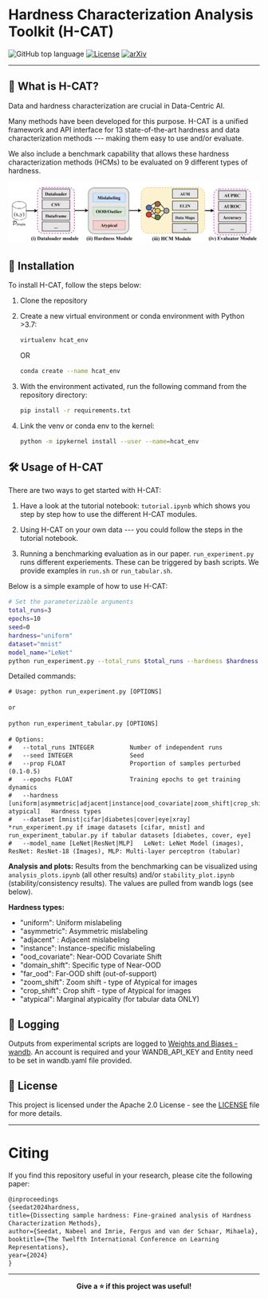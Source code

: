 # Hardness Characterization Analysis Toolkit (H-CAT)

![GitHub top language](https://img.shields.io/github/languages/top/seedatnabeel/H-CAT)
[![License](https://img.shields.io/badge/License-Apache%202.0-blue.svg)](https://opensource.org/licenses/Apache-2.0)
[![arXiv](https://img.shields.io/badge/arXiv--b31b1b.svg)]()

---

## 📝 What is H-CAT? 

Data and hardness characterization are crucial in Data-Centric AI. 

Many methods have been developed for this purpose. H-CAT is a unified framework and API interface for 13 state-of-the-art hardness and data characterization methods --- making them easy to use and/or evaluate. 

We also include a benchmark capability that allows these hardness characterization methods (HCMs) to be evaluated on 9 different types of hardness.

![image](pipeline.png "H-CAT framework")


## 🚀 Installation

To install H-CAT, follow the steps below:

1. Clone the repository

2. Create a new virtual environment or conda environment with Python >3.7: 

    ```bash
    virtualenv hcat_env 
    ```
    OR
    ```bash
    conda create --name hcat_env
    ```

3. With the environment activated, run the following command from the repository directory:

    ```bash
    pip install -r requirements.txt
    ```

4. Link the venv or conda env to the kernel:

    ```bash
    python -m ipykernel install --user --name=hcat_env
    ```

## 🛠️ Usage of H-CAT

There are two ways to get started with H-CAT:

1. Have a look at the tutorial notebook: `tutorial.ipynb` which shows you step by step how to use the different H-CAT modules.

2. Using H-CAT on your own data --- you could follow the steps in the tutorial notebook.

3. Running a benchmarking evaluation as in our paper. `run_experiment.py` runs different experiements. These can be triggered by bash scripts. We provide examples in `run.sh` or `run_tabular.sh`.

Below is a simple example of how to use H-CAT:

```bash
# Set the parameterizable arguments
total_runs=3
epochs=10
seed=0
hardness="uniform"
dataset="mnist"
model_name="LeNet"
python run_experiment.py --total_runs $total_runs --hardness $hardness --dataset $dataset --model_name $model_name --seed $seed --prop 0.1 --epochs $epochs
```


Detailed commands:
```
# Usage: python run_experiment.py [OPTIONS]

or 

python run_experiment_tabular.py [OPTIONS]

# Options:
#   --total_runs INTEGER          Number of independent runs
#   --seed INTEGER                Seed
#   --prop FLOAT                  Proportion of samples perturbed (0.1-0.5)
#   --epochs FLOAT                Training epochs to get training dynamics
#   --hardness [uniform|asymmetric|adjacent|instance|ood_covariate|zoom_shift|crop_shift|far_ood| atypical]   Hardness types
#   --dataset [mnist|cifar|diabetes|cover|eye|xray]  *run_experiment.py if image datasets [cifar, mnist] and run_experiment_tabular.py if tabular datasets [diabetes, cover, eye]
#   --model_name [LeNet|ResNet|MLP]   LeNet: LeNet Model (images), ResNet: ResNet-18 (Images), MLP: Multi-layer perceptron (tabular)     
```

**Analysis and plots:** 
Results from the benchmarking can be visualized using `analysis_plots.ipynb` (all other results) and/or `stability_plot.ipynb` (stability/consistency results). The values are pulled from wandb logs (see below).

**Hardness types:**
- "uniform": Uniform mislabeling
- "asymmetric": Asymmetric mislabeling
- "adjacent" : Adjacent mislabeling
- "instance": Instance-specific mislabeling
- "ood_covariate": Near-OOD Covariate Shift
- "domain_shift": Specific type of Near-OOD
- "far_ood": Far-OOD shift (out-of-support)
- "zoom_shift": Zoom shift  - type of Atypical for images
- "crop_shift": Crop shift  - type of Atypical for images
- "atypical": Marginal atypicality (for tabular data ONLY)



## 🔎 Logging
Outputs from experimental scripts are logged to [Weights and Biases - wandb](https://wandb.ai). An account is required and your WANDB_API_KEY and Entity need to be set in wandb.yaml file provided.


## 📄 License

This project is licensed under the Apache 2.0 License - see the [LICENSE](LICENSE) file for more details.

---
# Citing

If you find this repository useful in your research, please cite the following paper:

```
@inproceedings
{seedat2024hardness,
title={Dissecting sample hardness: Fine-grained analysis of Hardness Characterization Methods},
author={Seedat, Nabeel and Imrie, Fergus and van der Schaar, Mihaela},
booktitle={The Twelfth International Conference on Learning Representations},
year={2024}
}
```

---

<div align="center">
    <strong>Give a ⭐️ if this project was useful!</strong>
</div>

